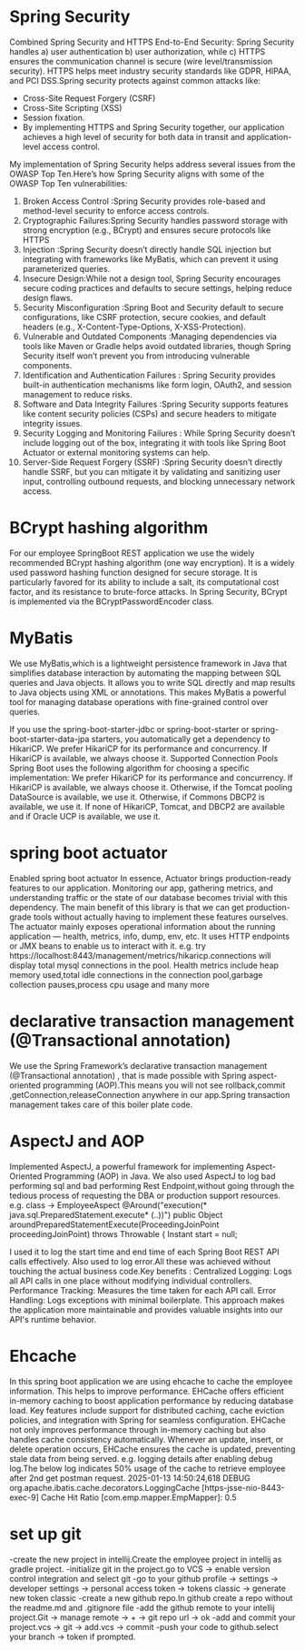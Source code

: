 
# Spring Security
Combined Spring Security  and HTTPS
End-to-End Security: Spring Security handles a) user authentication b) user authorization, while c) HTTPS ensures the communication
channel is secure (wire level/transmission security).
HTTPS helps meet industry security standards like GDPR, HIPAA, and PCI DSS.Spring security protects against common
attacks like:
- Cross-Site Request Forgery (CSRF)
- Cross-Site Scripting (XSS)
- Session fixation.
- By implementing HTTPS and Spring Security together, our application achieves a high level of security for both data in
transit and application-level access control.

My implementation of Spring Security helps address several issues from the OWASP Top Ten.Here’s how Spring Security aligns with some of the OWASP Top Ten vulnerabilities:
	
1.	Broken Access Control :Spring Security provides role-based and method-level security to enforce access controls. 
2.	Cryptographic Failures:Spring Security handles password storage with strong encryption (e.g., BCrypt) and ensures secure protocols like HTTPS 
3.	Injection :Spring Security doesn’t directly handle SQL injection but integrating with frameworks like MyBatis, which can prevent it using parameterized queries.
4.	Insecure Design:While not a design tool, Spring Security encourages secure coding practices and defaults to secure settings, helping reduce design flaws.
5.	Security Misconfiguration :Spring Boot and Security default to secure configurations, like CSRF protection, secure cookies, and default headers (e.g., X-Content-Type-Options, X-XSS-Protection).
6.	Vulnerable and Outdated Components :Managing dependencies via tools like Maven or Gradle helps avoid outdated libraries, 
        though Spring Security itself won’t prevent you from introducing vulnerable components.
7.	Identification and Authentication Failures : Spring Security provides built-in authentication mechanisms like form login, OAuth2, and session management to reduce risks.
8.	Software and Data Integrity Failures :Spring Security supports features like content security policies (CSPs) and secure headers to mitigate integrity issues.
9.	Security Logging and Monitoring Failures : While Spring Security doesn’t include logging out of the box, integrating it with tools like Spring Boot Actuator or external monitoring systems can help.
10.	Server-Side Request Forgery (SSRF)  :Spring Security doesn’t directly handle SSRF, but you can mitigate it by validating and sanitizing user input, controlling outbound requests, and blocking unnecessary network access.



# BCrypt hashing algorithm
For our employee SpringBoot REST application we use the widely recommended BCrypt hashing algorithm (one way
encryption).
It is a widely used password hashing function designed for secure storage.
It is particularly favored for its ability to include a salt, its computational cost factor, and its resistance to
brute-force attacks. In Spring Security, BCrypt is implemented via the BCryptPasswordEncoder class.

# MyBatis
We use MyBatis,which is a lightweight persistence framework in Java that simplifies database interaction by automating
the mapping
between SQL queries and Java objects. It allows you to write SQL directly and map results to Java objects using XML or
annotations. This makes MyBatis a powerful tool for managing database operations with fine-grained control over queries.

If you use the spring-boot-starter-jdbc or spring-boot-starter or 
spring-boot-starter-data-jpa starters, you automatically get a dependency to HikariCP.
We prefer HikariCP for its performance and concurrency. If HikariCP is available, we always choose it.
Supported Connection Pools
Spring Boot uses the following algorithm for choosing a specific implementation:
We prefer HikariCP for its performance and concurrency. If HikariCP is available, we always choose it.
Otherwise, if the Tomcat pooling DataSource is available, we use it.
Otherwise, if Commons DBCP2 is available, we use it.
If none of HikariCP, Tomcat, and DBCP2 are available and if Oracle UCP is available, we use it.

# spring boot actuator
Enabled spring boot actuator
In essence, Actuator brings production-ready features to our application.
Monitoring our app, gathering metrics, and understanding traffic or the state of our database becomes trivial with this dependency.
The main benefit of this library is that we can get production-grade tools without actually having to implement these features ourselves.
The actuator mainly exposes operational information about the running application — health, metrics, info, dump, env, etc. It uses HTTP endpoints or JMX beans to enable us to interact with it.
e.g. try https://localhost:8443/management/metrics/hikaricp.connections will display total mysql connections in the pool.
Health metrics include heap memory used,total idle connections in the connection pool,garbage  collection pauses,process cpu usage and many more


# declarative transaction management (@Transactional annotation) 
We use the Spring Framework’s declarative transaction management (@Transactional annotation) , that is  made possible with
Spring aspect-oriented programming (AOP).This means you will not see rollback,commit ,getConnection,releaseConnection anywhere in our app.Spring
transaction management takes care of this boiler plate code.

# AspectJ and AOP
Implemented AspectJ, a powerful framework for implementing Aspect-Oriented Programming (AOP) in Java.
We also used AspectJ to log bad performing sql and bad performing Rest Endpoint,without going through the tedious process of requesting the DBA or
production support resources.
e.g.   class -> EmployeeAspect
@Around("execution(* java.sql.PreparedStatement.execute* (..))")
public Object aroundPreparedStatementExecute(ProceedingJoinPoint proceedingJoinPoint) throws Throwable {
Instant start = null;

I used it to log the start time and end time of each Spring Boot REST API calls effectively. Also used to log error.All
these was achieved without
touching the actual business code.Key benefits :
Centralized Logging: Logs all API calls in one place without modifying individual controllers.
Performance Tracking: Measures the time taken for each API call.
Error Handling: Logs exceptions with minimal boilerplate.
This approach makes the application more maintainable and provides valuable insights into our API's runtime behavior.


# Ehcache
In this spring boot application we are using ehcache to cache the employee information.
This helps to improve performance.
EHCache offers efficient in-memory caching to boost application performance by reducing database load. Key features
include support for distributed caching, cache eviction policies, and integration with Spring for seamless
configuration.
EHCache not only improves performance through in-memory caching but also handles cache consistency automatically.
Whenever an update, insert, or delete operation occurs, EHCache ensures the cache is updated, preventing stale data from
being served.
e.g. logging details after enabling debug log.The below log indicates 50% usage of the cache to retrieve employee after
2nd get postman request.
2025-01-13 14:50:24,618 DEBUG org.apache.ibatis.cache.decorators.LoggingCache [https-jsse-nio-8443-exec-9] Cache Hit
Ratio [com.emp.mapper.EmpMapper]: 0.5

# set up git
-create the new project in intellij.Create the employee project in intellij as gradle project.
-initialize git in the project.go to VCS -> enable version control integration and select git
-go to your github profile -> settings -> developer settings -> personal access token -> tokens classic -> generate new
token classic
-create a new github repo.In github create a repo without the readme.md and .gitignore file
-add the github remote to your intellij project.Git -> manage remote -> + -> git repo url -> ok
-add and commit your project.vcs -> git -> add.vcs -> commit
-push your code to github.select your branch -> token if prompted.
